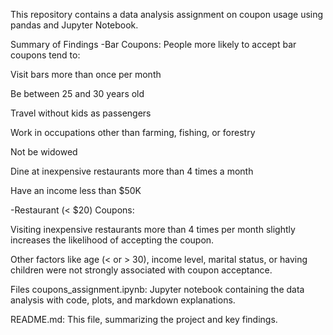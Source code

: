 This repository contains a data analysis assignment on coupon usage using pandas and Jupyter Notebook.

Summary of Findings
-Bar Coupons:
People more likely to accept bar coupons tend to:

Visit bars more than once per month

Be between 25 and 30 years old

Travel without kids as passengers

Work in occupations other than farming, fishing, or forestry

Not be widowed

Dine at inexpensive restaurants more than 4 times a month

Have an income less than $50K

-Restaurant (< $20) Coupons:

Visiting inexpensive restaurants more than 4 times per month slightly increases the likelihood of accepting the coupon.

Other factors like age (< or > 30), income level, marital status, or having children were not strongly associated with coupon acceptance.

Files
coupons_assignment.ipynb: Jupyter notebook containing the data analysis with code, plots, and markdown explanations.

README.md: This file, summarizing the project and key findings.
